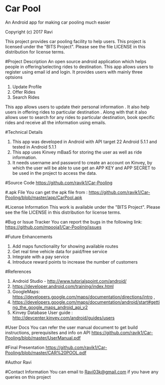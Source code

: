 # Car Pool
An Android app for making car pooling much easier

Copyright (c) 2017 Ravi

This project provides car pooling facility to help users.
This project is licensed under the "BITS Project". Please see the file LICENSE in this distribution for license terms.

#Project Description
An open source android application which helps people in offering/selecting  rides to destination.
This app allows users to register using email id and login. 
It provides users with mainly three optsions

1. Update Profile
2. Offer Rides
3. Search Rides

This app allows users to update their personal information . It also help users in offering rides to particular destination . Along with that it also allows user to search for any rides to particular destination, book specific rides and receive all the information using emails. 

#Technical Details
1. This app was developed in Android with API target 22 Android 5.1.1 and tested in Android 5.1.1 
2. This app uses Kinvey mBaaS for storing the user as well as ride information. 
3. It needs username and password to create an account on Kinvey, by which the user will be able to use get an APP KEY and APP SECRET to be used in the project to access the data. 

#Source Code
https://github.com/ravik1/Car-Pooling

#.apk File
You can get the apk file from : https://github.com/ravik1/Car-Pooling/blob/master/app/CarPool.apk

#License Information
This work is available under the "BITS Project". Please see the file LICENSE in this distribution for license terms.

#Bug or Issue Tracker
You can report the bugs in the following link: https://github.com/mpooja1/Car-Pooling/issues

#Future Enhancements
1.	Add maps functionality for showing available routes
2.	Get real time vehicle data for paid/free service
3.	Integrate with a pay service
4.	Introduce reward points to increase the number of customers

#References
1.	Android Studio - http://www.tutorialspoint.com/android/
2.	https://developer.android.com/training/index.html
3.	GoogleMaps: https://developers.google.com/maps/documentation/directions/intro ,
4.  https://developers.google.com/maps/documentation/android/start#getting_the_google_maps_android_api_v2
4.	Kinvey Database User guide : http://devcenter.kinvey.com/android/guides/users

#User Docs
You can refer the user manual document to get build instructions, prerequisites and info on API
https://github.com/ravik1/Car-Pooling/blob/master/UserManual.pdf

#Final Presentation
https://github.com/ravik1/Car-Pooling/blob/master/CAR%20POOL.pdf

#Author
Ravi

#Contact Information
You can email to Ravi03k@gmail.com  if you have any queries on this project
